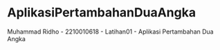 # AplikasiPertambahanDuaAngka
Muhammad Ridho - 2210010618 - Latihan01 - Aplikasi Pertambahan Dua Angka
